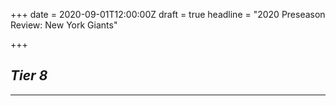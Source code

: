 +++
date = 2020-09-01T12:00:00Z
draft = true
headline = "2020 Preseason Review: New York Giants"

+++
## _Tier 8_

***